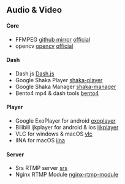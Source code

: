 ## Audio & Video 

#### Core

* FFMPEG [github mirror](https://github.com/FFmpeg/FFmpeg) [official](https://ffmpeg.org)
* opencv [opencv](https://github.com/opencv/opencv) [official](https://opencv.org)


#### Dash

* Dash.js [Dash.js](https://github.com/Dash-Industry-Forum/dash.js)
* Google Shaka Player [shaka-player](https://github.com/google/shaka-player)
* Google Shaka Manager [shaka-manager](https://github.com/google/shaka-packager)
* Bento4 mp4 & dash tools [bento4](https://github.com/axiomatic-systems/Bento4)


#### Player

* Google ExoPlayer for android [exoplayer](https://github.com/google/ExoPlayer)
* Bilibili ijkplayer for android & ios [ijkplayer](https://github.com/Bilibili/ijkplayer)
* VLC for windows & macOS [vlc](https://github.com/videolan/vlc)
* IINA for macOS [iina](https://github.com/iina/iina)


#### Server

* Srs RTMP server [srs](https://github.com/ossrs/srs)
* Nginx RTMP Module [nginx-rtmp-module](https://github.com/arut/nginx-rtmp-module)
